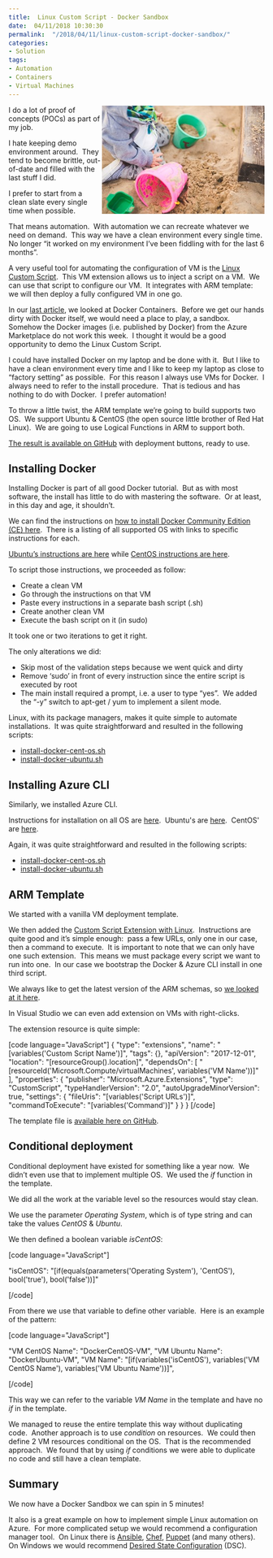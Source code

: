 ```yaml
---
title:  Linux Custom Script - Docker Sandbox
date:  04/11/2018 10:30:30
permalink:  "/2018/04/11/linux-custom-script-docker-sandbox/"
categories:
- Solution
tags:
- Automation
- Containers
- Virtual Machines
---
```

<a href="assets/2018/4/linux-custom-script-docker-sandbox/boy-child-childhood-6459.jpg"><img style="border:0 currentcolor;float:right;display:inline;background-image:none;" title="boy-child-childhood-6459" src="assets/2018/4/linux-custom-script-docker-sandbox/boy-child-childhood-6459_thumb.jpg" alt="boy-child-childhood-6459" width="320" height="213" align="right" border="0" /></a>I do a lot of proof of concepts (POCs) as part of my job.

I hate keeping demo environment around.  They tend to become brittle, out-of-date and filled with the last stuff I did.

I prefer to start from a clean slate every single time when possible.

That means automation.  With automation we can recreate whatever we need on demand.  This way we have a clean environment every single time.  No longer “it worked on my environment I’ve been fiddling with for the last 6 months”.

A very useful tool for automating the configuration of VM is the <a href="https://docs.microsoft.com/en-us/azure/virtual-machines/linux/extensions-customscript">Linux Custom Script</a>.  This VM extension allows us to inject a script on a VM.  We can use that script to configure our VM.  It integrates with ARM template:  we will then deploy a fully configured VM in one go.

In our <a href="https://vincentlauzon.com/2018/04/04/overview-of-docker-containers-in-azure/">last article</a>, we looked at Docker Containers.  Before we get our hands dirty with Docker itself, we would need a place to play, a sandbox.  Somehow the Docker images (i.e. published by Docker) from the Azure Marketplace do not work this week.  I thought it would be a good opportunity to demo the Linux Custom Script.

I could have installed Docker on my laptop and be done with it.  But I like to have a clean environment every time and I like to keep my laptop as close to “factory setting” as possible.  For this reason I always use VMs for Docker.  I always need to refer to the install procedure.  That is tedious and has nothing to do with Docker.  I prefer automation!

To throw a little twist, the ARM template we’re going to build supports two OS.  We support Ubuntu &amp; CentOS (the open source little brother of Red Hat Linux).  We are going to use Logical Functions in ARM to support both.

<a href="https://github.com/vplauzon/containers/tree/master/DockerVM">The result is available on GitHub</a> with deployment buttons, ready to use.
<h2>Installing Docker</h2>
Installing Docker is part of all good Docker tutorial.  But as with most software, the install has little to do with mastering the software.  Or at least, in this day and age, it shouldn’t.

We can find the instructions on <a href="https://www.docker.com/community-edition">how to install Docker Community Edition (CE) here</a>.  There is a listing of all supported OS with links to specific instructions for each.

<a href="https://docs.docker.com/install/linux/docker-ce/ubuntu/">Ubuntu’s instructions are here</a> while <a href="https://docs.docker.com/install/linux/docker-ce/centos/">CentOS instructions are here</a>.

To script those instructions, we proceeded as follow:
<ul>
 	<li>Create a clean VM</li>
 	<li>Go through the instructions on that VM</li>
 	<li>Paste every instructions in a separate bash script (.sh)</li>
 	<li>Create another clean VM</li>
 	<li>Execute the bash script on it (in sudo)</li>
</ul>
It took one or two iterations to get it right.

The only alterations we did:
<ul>
 	<li>Skip most of the validation steps because we went quick and dirty</li>
 	<li>Remove ‘sudo’ in front of every instruction since the entire script is executed by root</li>
 	<li>The main install required a prompt, i.e. a user to type “yes”.  We added the “-y” switch to apt-get / yum to implement a silent mode.</li>
</ul>
Linux, with its package managers, makes it quite simple to automate installations.  It was quite straightforward and resulted in the following scripts:
<ul>
 	<li><a title="install-docker-cent-os.sh" href="https://github.com/vplauzon/containers/blob/master/DockerVM/DeployVM/install-docker-cent-os.sh">install-docker-cent-os.sh</a></li>
 	<li><a title="install-docker-ubuntu.sh" href="https://github.com/vplauzon/containers/blob/master/DockerVM/DeployVM/install-docker-ubuntu.sh">install-docker-ubuntu.sh</a></li>
</ul>
<h2>Installing Azure CLI</h2>
Similarly, we installed Azure CLI.

Instructions for installation on all OS are <a href="https://docs.microsoft.com/en-us/cli/azure/install-azure-cli">here</a>.  Ubuntu's are <a href="https://docs.microsoft.com/en-us/cli/azure/install-azure-cli-apt">here</a>.  CentOS' are <a href="https://docs.microsoft.com/en-us/cli/azure/install-azure-cli-yum">here</a>.

Again, it was quite straightforward and resulted in the following scripts:
<ul>
 	<li><a title="install-docker-cent-os.sh" href="https://github.com/vplauzon/containers/blob/master/DockerVM/DeployVM/install-docker-cent-os.sh">install-docker-cent-os.sh</a></li>
 	<li><a title="install-docker-ubuntu.sh" href="https://github.com/vplauzon/containers/blob/master/DockerVM/DeployVM/install-docker-ubuntu.sh">install-docker-ubuntu.sh</a></li>
</ul>
<h2>ARM Template</h2>
We started with a vanilla VM deployment template.

We then added the <a href="https://docs.microsoft.com/en-us/azure/virtual-machines/linux/extensions-customscript">Custom Script Extension with Linux</a>.  Instructions are quite good and it’s simple enough:  pass a few URLs, only one in our case, then a command to execute.  It is important to note that we can only have one such extension.  This means we must package every script we want to run into one.  In our case we bootstrap the Docker &amp; Azure CLI install in one third script.

We always like to get the latest version of the ARM schemas, so <a href="https://docs.microsoft.com/en-ca/azure/templates/microsoft.compute/virtualmachines/extensions">we looked at it here</a>.

In Visual Studio we can even add extension on VMs with right-clicks.

The extension resource is quite simple:

[code language="JavaScript"]
{
 &quot;type&quot;: &quot;extensions&quot;,
 &quot;name&quot;: &quot;[variables('Custom Script Name')]&quot;,
 &quot;tags&quot;: {},
 &quot;apiVersion&quot;: &quot;2017-12-01&quot;,
 &quot;location&quot;: &quot;[resourceGroup().location]&quot;,
 &quot;dependsOn&quot;: [
 &quot;[resourceId('Microsoft.Compute/virtualMachines', variables('VM Name'))]&quot;
 ],
 &quot;properties&quot;: {
 &quot;publisher&quot;: &quot;Microsoft.Azure.Extensions&quot;,
 &quot;type&quot;: &quot;CustomScript&quot;,
 &quot;typeHandlerVersion&quot;: &quot;2.0&quot;,
 &quot;autoUpgradeMinorVersion&quot;: true,
 &quot;settings&quot;: {
 &quot;fileUris&quot;: &quot;[variables('Script URLs')]&quot;,
 &quot;commandToExecute&quot;: &quot;[variables('Command')]&quot;
 }
 }
}
[/code]

The template file is <a href="https://github.com/vplauzon/containers/blob/master/DockerVM/DeployVM/azuredeploy.json">available here on GitHub</a>.
<h2>Conditional deployment</h2>
Conditional deployment have existed for something like a year now.  We didn’t even use that to implement multiple OS.  We used the <em>if</em> function in the template.

We did all the work at the variable level so the resources would stay clean.

We use the parameter <em>Operating System</em>, which is of type string and can take the values <em>CentOS</em> &amp; <em>Ubuntu</em>.

We then defined a boolean variable <em>isCentOS</em>:

[code language="JavaScript"]

&quot;isCentOS&quot;: &quot;[if(equals(parameters('Operating System'), 'CentOS'), bool('true'), bool('false'))]&quot;

[/code]

From there we use that variable to define other variable.  Here is an example of the pattern:

[code language="JavaScript"]

&quot;VM CentOS Name&quot;: &quot;DockerCentOS-VM&quot;,
&quot;VM Ubuntu Name&quot;: &quot;DockerUbuntu-VM&quot;,
&quot;VM Name&quot;: &quot;[if(variables('isCentOS'), variables('VM CentOS Name'), variables('VM Ubuntu Name'))]&quot;,

[/code]

This way we can refer to the variable <em>VM Name</em> in the template and have no <em>if</em> in the template.

We managed to reuse the entire template this way without duplicating code.  Another approach is to use <em>condition</em> on resources.  We could then define 2 VM resources conditional on the OS.  That is the recommended approach.  We found that by using <em>if</em> conditions we were able to duplicate no code and still have a clean template.
<h2>Summary</h2>
We now have a Docker Sandbox we can spin in 5 minutes!

It also is a great example on how to implement simple Linux automation on Azure.  For more complicated setup we would recommend a configuration manager tool.  On Linux there is <a href="https://www.ansible.com/">Ansible</a>, <a href="https://www.chef.io/">Chef</a>, <a href="https://puppet.com/solutions/configuration-management">Puppet</a> (and many others).  On Windows we would recommend <a href="https://docs.microsoft.com/en-us/powershell/dsc/overview">Desired State Configuration</a> (DSC).